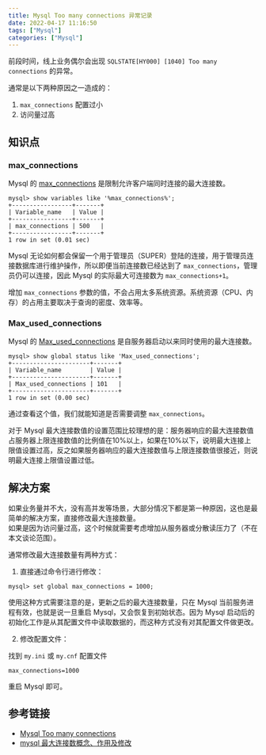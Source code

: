 ```yaml
---
title: Mysql Too many connections 异常记录
date: 2022-04-17 11:16:50
tags: ["Mysql"]
categories: ["Mysql"]
---
```


前段时间，线上业务偶尔会出现 `SQLSTATE[HY000] [1040] Too many connections` 的异常。

通常是以下两种原因之一造成的：
 1. `max_connections` 配置过小
 2. 访问量过高

 <!-- more -->

## 知识点

### max_connections

Mysql 的 [max_connections](https://dev.mysql.com/doc/refman/8.0/en/server-system-variables.html#sysvar_max_connections) 是限制允许客户端同时连接的最大连接数。

```mysql
mysql> show variables like '%max_connections%';
+-----------------+-------+
| Variable_name   | Value |
+-----------------+-------+
| max_connections | 500   |
+-----------------+-------+
1 row in set (0.01 sec)
```

Mysql 无论如何都会保留一个用于管理员（SUPER）登陆的连接，用于管理员连接数据库进行维护操作，所以即便当前连接数已经达到了 `max_connections`，管理员仍可以连接，因此 Mysql 的实际最大可连接数为 `max_connections+1`。

增加 `max_connections` 参数的值，不会占用太多系统资源。系统资源（CPU、内存）的占用主要取决于查询的密度、效率等。

### Max_used_connections

Mysql 的 [Max_used_connections](https://dev.mysql.com/doc/refman/8.0/en/server-status-variables.html#statvar_Max_used_connections) 是自服务器启动以来同时使用的最大连接数。

```mysql
mysql> show global status like 'Max_used_connections';
+----------------------+-------+
| Variable_name        | Value |
+----------------------+-------+
| Max_used_connections | 101   |
+----------------------+-------+
1 row in set (0.00 sec)
```

通过查看这个值，我们就能知道是否需要调整 `max_connections`。

对于 Mysql 最大连接数值的设置范围比较理想的是：服务器响应的最大连接数值占服务器上限连接数值的比例值在10%以上，如果在10%以下，说明最大连接上限值设置过高，反之如果服务器响应的最大连接数值与上限连接数值很接近，则说明最大连接上限值设置过低。

## 解决方案
如果业务量并不大，没有高并发等场景，大部分情况下都是第一种原因，这也是最简单的解决方案，直接修改最大连接数量。\
如果是因为访问量过高，这个时候就需要考虑增加从服务器或分散读压力了（不在本文谈论范围）。

通常修改最大连接数量有两种方式：

1. 直接通过命令行进行修改：
```mysql
mysql> set global max_connections = 1000;
```

使用这种方式需要注意的是，更新之后的最大连接数量，只在 Mysql 当前服务进程有效，也就是说一旦重启 Mysql，又会恢复到初始状态。因为 Mysql 启动后的初始化工作是从其配置文件中读取数据的，而这种方式没有对其配置文件做更改。

2. 修改配置文件：

找到 `my.ini` 或 `my.cnf` 配置文件
```mysql
max_connections=1000
```

重启 Mysql 即可。

##  参考链接
* [Mysql Too many connections](https://dev.mysql.com/doc/refman/8.0/en/too-many-connections.html)
* [mysql 最大连接数概念、作用及修改](https://www.yisu.com/zixun/38410.html)